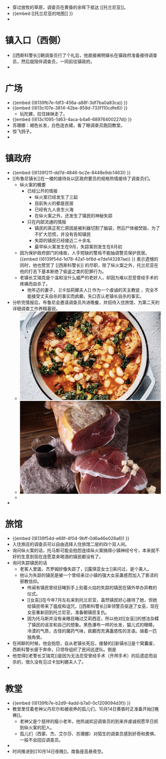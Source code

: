 - 穿过放牧的草原，调查员在黄昏的余晖下抵达 [[托兰尼亚]]。
- {{embed [[托兰尼亚的地图]] }}
-
# 镇入口（西侧）
- [[西斯科警长]]朝调查员行了个礼后，他直接阐明镇长在镇政府准备接待调查员，然后就陪伴调查员，一同前往镇政府。
-
# 广场
- {{embed ((6139fb7e-fdf3-456a-a88f-3df7ba0a83ca)) }}
- {{embed ((613c107e-3814-42be-858d-733f110cdfe6)) }}
	- 玩陀螺，拉住妹妹走了。
- {{embed ((613c1095-1d63-4aca-b4a6-68976400227d)) }}
- 苏珊娜：褐色长发，白色连衣裙，看了眼调查员跑回教堂。
- 惊飞鸽子。
-
# 镇政府
- {{embed ((6139f211-dd7d-4846-bc2e-8448e9dc1463)) }}
- [[布鲁尼镇长]]在一楼的接待处以区政府要员的规格热情接待了调查员们。
	- 纵火案的概要
		- 已经公开的情报
			- 纵火案已经发生了三起
			- 目前失火的都是民居
			- 已经有九人丧生火海
			- 在纵火案之外，还发生了镇民的神秘失踪
		- 只在内部流通的情报
			- 镇民的真正死亡原因是被利器切割了脑袋，然后尸体被焚毁，为了不扩大恐慌，并没有告知镇民
			- 失踪的镇民已经接近二十余名
			- 最早纵火案发生在9月，失踪案则发生在8月初
	- 因为保护政府部门的缘故，人手短缺的警局不能抽调警员保护民居。
	  {{embed ((6139f54d-1d78-42a1-bf8d-e7de143287ae)) }} 
	  表示遗憾的同时，他也赞赏了 [[西斯科警长]] 的尽职，除了纵火案之外，托兰尼亚在他的打击下基本断绝了偷盗之类的犯罪行为。
	- 老镇长艾瑞克是个温和没什么威严的老好人，却因为难以忍受曾经手术的疼痛而自杀了。
		- 他年迈的妻子， [[卡加莉娜夫人]] 作为一个虔诚的天主教徒 ，完全不能接受丈夫自杀的事实而疯癫，矢口否认老镇长自杀的事实。
- 分析完情报后，布鲁尼会邀请调查员共进晚餐，并招待入住旅馆，为第二天的详细调查工作养精蓄锐。
	- ![image.png](../assets/image_1631373601145_0.png)
	- ![image.png](../assets/image_1631373615315_0.png)
	-
-
# 旅馆
- {{embed ((6139f54d-e68f-4f04-9bff-0d6a46e026a6)) }}
- 入住旅店的调查员可以自由选择入住旅馆二层的四个双人间。
- 询问纵火案的话，托马斯可能会抱怨连续纵火案搞得小镇神经兮兮，本来就不好的生意到现在连愿意来喝酒的镇民都没有了。
- 询问失踪镇民的话
	- 老客人里面，杰罗姆好像失踪了，[[露琪亚女士]]来问过，是个美人。
	- 他认为失踪的镇民是被一个曾经来过小镇的强大女巫蛊惑而加入了亵渎的邪教信仰。
		- 传闻有镇民曾经目睹到手上刻着火焰的失踪的镇民在镇外举办异教的仪式。
		- [[女巫]]在今年7月左右来到托兰尼亚，虽然镇民好心接待了她，但她给镇民带来了瘟疫和诅咒，[[西斯科警长]]率领警员驱逐了女巫，现在女巫重新回到托兰尼亚，准备朝镇民复仇。
		- 因为托马斯并没有亲眼目睹过艾莉西亚，所以他对[[女巫]]的想法杂糅了镇民的谣言和自己的想象。黑色瀑布一样的长发，猫儿式的眼睛，冷漠的气质，古怪的魔药气味，疯癫而充满蛊惑性的言语。骑着一匹独角兽。
- 在闲聊的时候，他会抱怨，自从老镇长死后，接替的[[新镇长]]是个窝囊废，西斯科警长疲于奔命，只领导组织了民间巡逻队。倒是
- 他觉得[[老警长艾瑞克]]是因为无法忍受曾经手术（开颅手术）的后遗症而自杀的，很久没有见过卡加利娜夫人了。
-
# 教堂
- {{embed ((6139fb7e-b2d9-4add-b7a0-0c1209094d3f)) }}
- 教堂里住着老神父丹尼尔和被收养的孤儿们，10月14日黄昏时正准备开始[[晚祷]]。
	- 老神父是个慈祥的瘦小老年，他热诚欢迎调查员的到来并虔诚祝愿早日抓到纵火案的犯人。
	- 孤儿们（西蒙、杰、艾尔莎、苏珊娜）对陌生的调查员感到好奇和畏惧，一般不会回应调查员。
-
- 时间推进到[[10月14日夜晚]]，南鱼座高悬夜空。